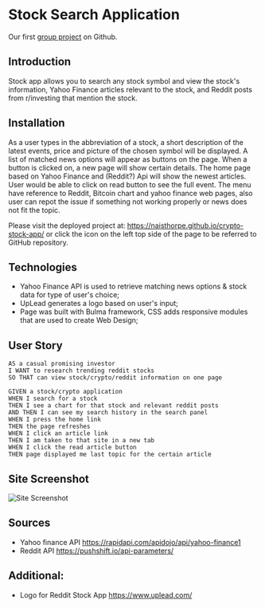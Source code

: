 # Stock Search Application

Our first [group project](https://github.com/naisthorpe/crypto-stock-app) on Github.

## Introduction

Stock app allows you to search any stock symbol and view the stock's information, Yahoo Finance articles relevant to the stock, and Reddit posts from r/investing that mention the stock.

## Installation  

As a user types in the abbreviation of a stock, a short description of the latest events, price and picture of the chosen symbol will be displayed. 
A list of matched news options will appear as buttons on the page. When a button is clicked on, a new page will show certain details.
The home page based on Yahoo Finance and (Reddit?) Api will show the newest articles. User would be able to click on read button to see the full event.
The menu have reference to Reddit, Bitcoin chart and yahoo finance web pages, also user can repot the issue if something not working properly or news does not fit the topic.

Please visit the deployed project at: https://naisthorpe.github.io/crypto-stock-app/ or click the icon on the left top side of the page to be referred to GitHub repository.

## Technologies

- Yahoo Finance API is used to retrieve matching news options & stock data for type of user's choice;
-  UpLead generates a logo based on user's input;  
-  Page was built with Bulma framework, CSS adds responsive modules that are used to create Web Design;   

## User Story
```
AS a casual promising investor 
I WANT to research trending reddit stocks 
SO THAT can view stock/crypto/reddit information on one page

GIVEN a stock/crypto application
WHEN I search for a stock
THEN I see a chart for that stock and relevant reddit posts
AND THEN I can see my search history in the search panel
WHEN I press the home link
THEN the page refreshes
WHEN I click an article link
THEN I am taken to that site in a new tab
WHEN I click the read article button 
THEN page displayed me last topic for the certain article
```

## Site Screenshot

![Site Screenshot](assets/images/site-screenshot.gif)

## Sources

- Yahoo finance API https://rapidapi.com/apidojo/api/yahoo-finance1
- Reddit API https://pushshift.io/api-parameters/

## Additional:
- Logo for Reddit Stock App https://www.uplead.com/